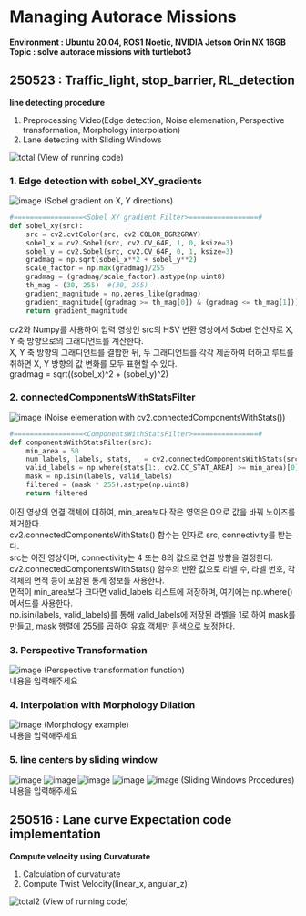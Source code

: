# Managing Autorace Missions
**Environment : Ubuntu 20.04, ROS1 Noetic, NVIDIA Jetson Orin NX 16GB**  
**Topic       : solve autorace missions with turtlebot3**  

## 250523 : Traffic_light, stop_barrier, RL_detection
**line detecting procedure**  
1. Preprocessing Video(Edge detection, Noise elemenation, Perspective transformation, Morphology interpolation)
2. Lane detecting with Sliding Windows
  
![total](https://github.com/user-attachments/assets/29756abc-c632-446a-913b-566bfb14c6b5)
(View of running code)  

### 1. Edge detection with sobel_XY_gradients
![image](https://github.com/user-attachments/assets/611f0631-1bbb-40a8-971c-6306aebb80cf)
(Sobel gradient on X, Y directions)  
```Python
#=================<Sobel XY gradient Filter>=================#
def sobel_xy(src):
    src = cv2.cvtColor(src, cv2.COLOR_BGR2GRAY)
    sobel_x = cv2.Sobel(src, cv2.CV_64F, 1, 0, ksize=3)
    sobel_y = cv2.Sobel(src, cv2.CV_64F, 0, 1, ksize=3)
    gradmag = np.sqrt(sobel_x**2 + sobel_y**2)
    scale_factor = np.max(gradmag)/255  
    gradmag = (gradmag/scale_factor).astype(np.uint8)
    th_mag = (30, 255)  #(30, 255)
    gradient_magnitude = np.zeros_like(gradmag)
    gradient_magnitude[(gradmag >= th_mag[0]) & (gradmag <= th_mag[1])] = 255
    return gradient_magnitude
```
cv2와 Numpy를 사용하여 입력 영상인 src의 HSV 변환 영상에서 Sobel 연산자로 X, Y 축 방향으로의 그래디언트를 계산한다.  
X, Y 축 방향의 그래디언트를 결합한 뒤, 두 그래디언트를 각각 제곱하여 더하고 루트를 취하면 X, Y 방향의 값 변화를 모두 표현할 수 있다.  
gradmag = sqrt((sobel_x)^2 + (sobel_y)^2)  
  
### 2. connectedComponentsWithStatsFilter
![image](https://github.com/user-attachments/assets/76476c7e-b313-4b2e-bca9-0a4e2f5b6e0b)
(Noise elemenation with cv2.connectedComponentsWithStats())  
```Python
#=================<ComponentsWithStatsFilter>================#
def componentsWithStatsFilter(src):
    min_area = 50
    num_labels, labels, stats, _ = cv2.connectedComponentsWithStats(src, connectivity=8)
    valid_labels = np.where(stats[1:, cv2.CC_STAT_AREA] >= min_area)[0] + 1
    mask = np.isin(labels, valid_labels)
    filtered = (mask * 255).astype(np.uint8)
    return filtered
```
이진 영상의 연결 객체에 대하여, min_area보다 작은 영역은 0으로 값을 바꿔 노이즈를 제거한다.  
cv2.connectedComponentsWithStats() 함수는 인자로 src, connectivity를 받는다.  
src는 이진 영상이며, connectivity는 4 또는 8의 값으로 연결 방향을 결정한다.  
cv2.connectedComponentsWithStats() 함수의 반환 값으로 라벨 수, 라벨 번호, 각 객체의 면적 등이 포함된 통계 정보를 사용한다.  
면적이 min_area보다 크다면 valid_labels 리스트에 저장하며, 여기에는 np.where() 메서드를 사용한다.  
np.isin(labels, valid_labels)를 통해 valid_labels에 저장된 라벨을 1로 하여 mask를 만들고, mask 행렬에 255를 곱하여 유효 객체만 흰색으로 보정한다.  
  
### 3. Perspective Transformation
![image](https://github.com/user-attachments/assets/277efefb-1531-4b8f-8da6-d8d91847138b)
(Perspective transformation function)  
내용을 입력해주세요  
  
### 4. Interpolation with Morphology Dilation
![image](https://github.com/user-attachments/assets/0e3619f8-c40c-4f3e-8792-a4ad761c9334)
(Morphology example)   
내용을 입력해주세요  
  
### 5. line centers by sliding window
![image](https://github.com/user-attachments/assets/f639567f-acee-45f4-834f-8cf74b8a8743)
![image](https://github.com/user-attachments/assets/64fbe092-69a5-4f85-bd4e-d83b5279b374)
![image](https://github.com/user-attachments/assets/6cf13694-ce9b-4a9d-8569-a417fbff3d62)
![image](https://github.com/user-attachments/assets/167a9194-e908-4753-b7ba-6da09a337bb6)
![image](https://github.com/user-attachments/assets/4a1dc778-8b58-4cae-bf3b-08b8d5a879bc)
(Sliding Windows Procedures)  
내용을 입력해주세요  
  
## 250516 : Lane curve Expectation code implementation
**Compute velocity using Curvaturate**  
1. Calculation of curvaturate
2. Compute Twist Velocity(linear_x, angular_z)
  
![total2](https://github.com/user-attachments/assets/cdb4ae1a-7b55-46eb-9ad8-9443e24a84ca)
(View of running code)  
